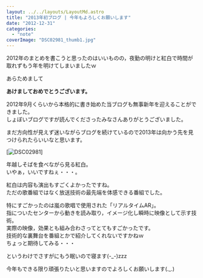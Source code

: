 ```yaml
---
layout: ../../layouts/LayoutMd.astro
title: "2013年初ブログ | 今年もよろしくお願いします"
date: "2012-12-31"
categories: 
  - "note"
coverImage: "DSC02981_thumb1.jpg"
---
```


2012年のまとめを書こうと思ったのはいいものの，夜勤の明けと紅白で時間が取れずもう年を明けてしまいましたｗ

あらためまして

**あけましておめでとうございます。**

2012年9月くらいから本格的に書き始めた当ブログも無事新年を迎えることができました。  
しょぼいブログですが読んでくださったみなさんありがとうございました。

まだ方向性が見えず迷いながらブログを続けているので2013年は向かう先を見つけられたらいいなと思います。

[![DSC02981](/wp/images/DSC02981_thumb.jpg "DSC02981")]

年越しそばを食べながら見る紅白。  
いやぁ，いいですねぇ・・・。

紅白は内容も演出もすごくよかったですね。  
ただの歌番組ではなく放送技術の最先端を体感できる番組でした。

特にすごかったのは嵐の歌唱で使用された「リアルタイムAR」。  
指についたセンターから動きを読み取り，イメージ化し瞬時に映像として示す技術。  
実際の映像，効果とも組み合わさってとてもすごかったです。  
技術的な裏舞台を番組とかで紹介してくれないですかねｗ  
ちょっと期待してみる・・・

というわけでさすがにもう眠いので寝ます(-\_-)zzz

今年もできる限り頑張りたいと思いますのでよろしくお願いします(.\_.)

